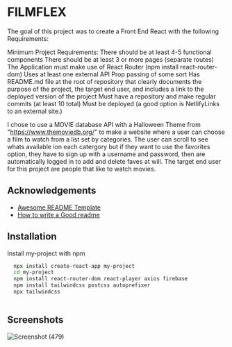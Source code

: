 
# FILMFLEX
The goal of this project was to create a Front End React with the following Requirements:

Minimum Project Requirements:
There should be at least 4-5 functional components
There should be at least 3 or more pages (separate routes)
The Application must make use of React Router (npm install react-router-dom)
Uses at least one external API 
Prop passing of some sort
Has README.md file at the root of repository that clearly documents the purpose of the project, the target end user, and includes a link to the deployed version of the project
Must have a repository and make regular commits (at least 10 total)
Must be deployed (a good option is NetlifyLinks to an external site.)

I chose to use a MOVIE database API with a Halloween Theme from "https://www.themoviedb.org/"
to make a website where a user can choose a film to watch from a list 
set by categories. The user can scroll to see whats available ion each catergory but if they
want to use the favorites option, they have to sign up with a username and password,
then are automatically logged in to add and delete faves at will. The target end user for this project are people that like to watch movies. 
## Acknowledgements

 - [Awesome README Template](https://readme.so/editor)
 - [How to write a Good readme](https://bulldogjob.com/news/449-how-to-write-a-good-readme-for-your-github-project)


## Installation

Install my-project with npm

```bash
  npx install create-react-app my-project
  cd my-project
  npm install react-router-dom react-player axios firebase
  npm install tailwindcss postcss autoprefixer
  npx tailwindcss
  
```
    
## Screenshots



![Screenshot (479)](https://user-images.githubusercontent.com/110546643/198922710-d0df743d-8176-4656-a0ec-3928ef1061af.png)

